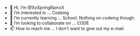 - 👋 Hi, I’m @XxSpringRainxX
- 👀 I’m interested in ... Codeing
- 🌱 I’m currently learning ... School. Nothing on codeing though.
- 💞️ I’m looking to collaborate on ... CODE
- 📫 How to reach me ... I don't want to give out my e-mail.

<!---
XxSpringRainxX/XxSpringRainxX is a ✨ special ✨ repository because its `README.md` (this file) appears on your GitHub profile.
You can click the Preview link to take a look at your changes.
--->

